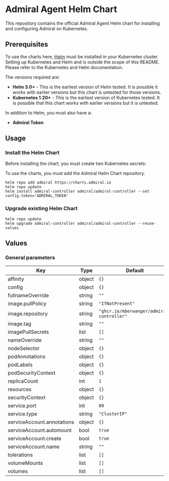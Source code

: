 # Admiral Agent Helm Chart

This repository contains the official Admiral Agent Helm chart for installing
and configuring Admiral on Kubernetes.

## Prerequisites

To use the charts here, [Helm](https://helm.sh/) must be installed in your
Kubernetes cluster. Setting up Kubernetes and Helm and is outside the scope
of this README. Please refer to the Kubernetes and Helm documentation.

The versions required are:

  * **Helm 3.0+** - This is the earliest version of Helm tested. It is possible
    it works with earlier versions but this chart is untested for those versions.
  * **Kubernetes 1.20+** - This is the earliest version of Kubernetes tested.
    It is possible that this chart works with earlier versions but it is
    untested.

In addition to Helm, you must also have a:

  * **Admiral Token**

## Usage

### Install the Helm Chart

Before installing the chart, you must create two Kubernetes secrets:

To use the charts, you must add the Admiral Helm Chart repository.

```shell
helm repo add admiral https://charts.admiral.io
helm repo update
helm install admiral-controller admiral/admiral-controller --set config.token='ADMIRAL_TOKEN'
```

### Upgrade existing Helm Chart

```
helm repo update
helm upgrade admiral-controller admiral/admiral-controller --reuse-values
```

## Values

### General parameters

| Key | Type | Default | Description |
|-----|------|---------|-------------|
| affinity | object | `{}` |  |
| config | object | `{}` |  |
| fullnameOverride | string | `""` |  |
| image.pullPolicy | string | `"IfNotPresent"` |  |
| image.repository | string | `"ghcr.io/mberwanger/admiral-controller"` |  |
| image.tag | string | `""` |  |
| imagePullSecrets | list | `[]` |  |
| nameOverride | string | `""` |  |
| nodeSelector | object | `{}` |  |
| podAnnotations | object | `{}` |  |
| podLabels | object | `{}` |  |
| podSecurityContext | object | `{}` |  |
| replicaCount | int | `1` |  |
| resources | object | `{}` |  |
| securityContext | object | `{}` |  |
| service.port | int | `80` |  |
| service.type | string | `"ClusterIP"` |  |
| serviceAccount.annotations | object | `{}` |  |
| serviceAccount.automount | bool | `true` |  |
| serviceAccount.create | bool | `true` |  |
| serviceAccount.name | string | `""` |  |
| tolerations | list | `[]` |  |
| volumeMounts | list | `[]` |  |
| volumes | list | `[]` |  |
